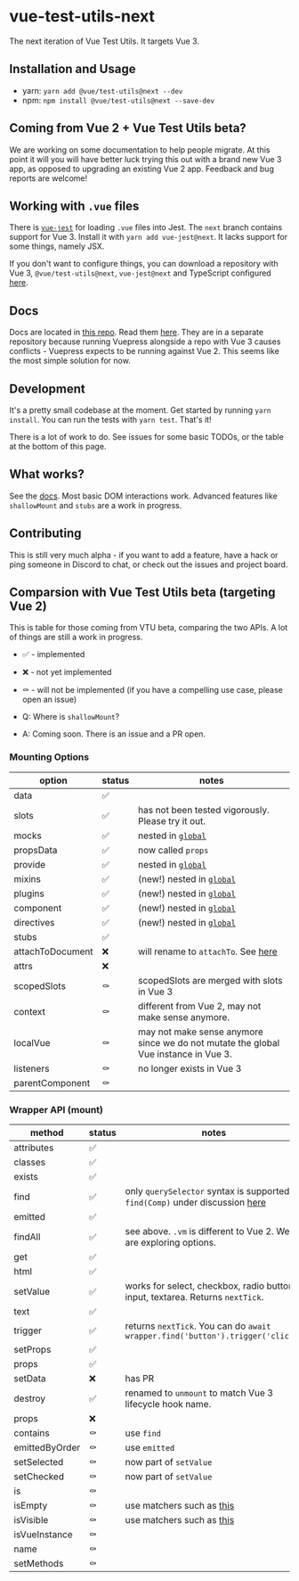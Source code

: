 # vue-test-utils-next

The next iteration of Vue Test Utils. It targets Vue 3.

## Installation and Usage

- yarn: `yarn add @vue/test-utils@next --dev`
- npm: `npm install @vue/test-utils@next --save-dev`

## Coming from Vue 2 + Vue Test Utils beta?

We are working on some documentation to help people migrate. At this point it will you will have better luck trying this out with a brand new Vue 3 app, as opposed to upgrading an existing Vue 2 app. Feedback and bug reports are welcome!

## Working with `.vue` files

There is [`vue-jest`](https://github.com/vuejs/vue-jest) for loading `.vue` files into Jest. The `next` branch contains support for Vue 3. Install it with `yarn add vue-jest@next`. It lacks support for some things, namely JSX. 

If you don't want to configure things, you can download a repository with Vue 3, `@vue/test-utils@next`, `vue-jest@next` and TypeScript configured [here](https://github.com/lmiller1990/vtu-next-demo).

## Docs

Docs are located in [this repo](https://github.com/vuejs/vue-test-utils-next-docs). Read them [here](https://vuejs.github.io/vue-test-utils-next-docs/guide/introduction.html). They are in a separate repository because running Vuepress alongside a repo with Vue 3 causes conflicts - Vuepress expects to be running against Vue 2. This seems like the most simple solution for now.

## Development

It's a pretty small codebase at the moment. Get started by running `yarn install`. You can run the tests with `yarn test`. That's it!

There is a lot of work to do. See issues for some basic TODOs, or the table at the bottom of this page.

## What works?

See the [docs](https://vuejs.github.io/vue-test-utils-next-docs/guide/introduction.html). Most basic DOM interactions work. Advanced features like `shallowMount` and `stubs` are a work in progress.

## Contributing

This is still very much alpha - if you want to add a feature, have a hack or ping someone in Discord to chat, or check out the issues and project board.

## Comparsion with Vue Test Utils beta (targeting Vue 2)

This is table for those coming from VTU beta, comparing the two APIs. A lot of things are still a work in progress.

- ✅ - implemented
- ❌ - not yet implemented
- ⚰️ - will not be implemented (if you have a compelling use case, please open an issue)

- Q: Where is `shallowMount`?
- A: Coming soon. There is an issue and a PR open.

### Mounting Options

| option | status | notes |
|---------|-------|------|
data | ✅
slots | ✅ | has not been tested vigorously. Please try it out.
mocks | ✅ | nested in [`global`](https://vuejs.github.io/vue-test-utils-next-docs/api/#global)
propsData | ✅ | now called `props`
provide | ✅ | nested in [`global`](https://vuejs.github.io/vue-test-utils-next-docs/api/#global)
mixins | ✅ | (new!) nested in [`global`](https://vuejs.github.io/vue-test-utils-next-docs/api/#global)
plugins | ✅ | (new!) nested in [`global`](https://vuejs.github.io/vue-test-utils-next-docs/api/#global)
component | ✅ | (new!) nested in [`global`](https://vuejs.github.io/vue-test-utils-next-docs/api/#global)
directives | ✅ | (new!) nested in [`global`](https://vuejs.github.io/vue-test-utils-next-docs/api/#global)
stubs | ✅ 
attachToDocument | ❌| will rename to `attachTo`. See [here](https://github.com/vuejs/vue-test-utils/pull/1492)
attrs | ❌ |
scopedSlots | ⚰️ | scopedSlots are merged with slots in Vue 3
context | ⚰️ | different from Vue 2, may not make sense anymore.
localVue | ⚰️ | may not make sense anymore since we do not mutate the global Vue instance in Vue 3.
listeners | ⚰️ | no longer exists in Vue 3
parentComponent | ⚰️ |


### Wrapper API (mount)

| method | status | notes |
|---------|-------|------|
attributes | ✅
classes | ✅  
exists | ✅
find | ✅ | only `querySelector` syntax is supported. `find(Comp)` under discussion [here](https://github.com/vuejs/vue-test-utils/issues/1498)
emitted | ✅
findAll | ✅ | see above. `.vm` is different to Vue 2. We are exploring options.
get | ✅
html | ✅
setValue | ✅ | works for select, checkbox, radio button, input, textarea. Returns `nextTick`.
text | ✅ |
trigger | ✅ | returns `nextTick`. You can do `await wrapper.find('button').trigger('click')`
setProps | ✅ |
props | ✅
setData | ❌ | has PR
destroy | ✅ | renamed to `unmount` to match Vue 3 lifecycle hook name.
props | ❌
contains | ⚰️| use `find` 
emittedByOrder | ⚰️ | use `emitted`
setSelected | ⚰️ | now part of `setValue` 
setChecked | ⚰️| now part of `setValue` 
is | ⚰️ 
isEmpty | ⚰️ | use matchers such as [this](https://github.com/testing-library/jest-dom#tobeempty)
isVisible | ⚰️ | use matchers such as [this](https://github.com/testing-library/jest-dom#tobevisible)
isVueInstance | ⚰️ 
name | ⚰️ |
setMethods | ⚰️ | 
